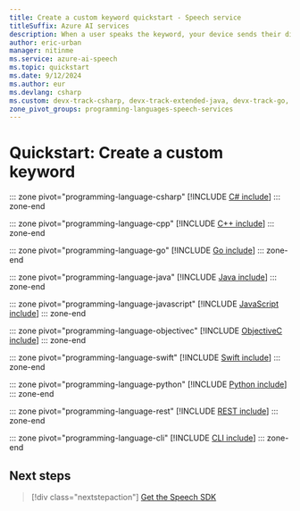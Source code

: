 ```yaml
---
title: Create a custom keyword quickstart - Speech service
titleSuffix: Azure AI services
description: When a user speaks the keyword, your device sends their dictation to the cloud, until the user stops speaking. Customizing your keyword is an effective way to differentiate your device and strengthen your branding.
author: eric-urban
manager: nitinme
ms.service: azure-ai-speech
ms.topic: quickstart
ms.date: 9/12/2024
ms.author: eur
ms.devlang: csharp
ms.custom: devx-track-csharp, devx-track-extended-java, devx-track-go, devx-track-js, devx-track-python
zone_pivot_groups: programming-languages-speech-services
---
```


# Quickstart: Create a custom keyword

::: zone pivot="programming-language-csharp"
[!INCLUDE [C# include](includes/quickstarts/keyword-recognition/csharp.md)]
::: zone-end

::: zone pivot="programming-language-cpp"
[!INCLUDE [C++ include](includes/quickstarts/keyword-recognition/cpp.md)]
::: zone-end

::: zone pivot="programming-language-go"
[!INCLUDE [Go include](includes/quickstarts/keyword-recognition/go.md)]
::: zone-end

::: zone pivot="programming-language-java"
[!INCLUDE [Java include](includes/quickstarts/keyword-recognition/java.md)]
::: zone-end

::: zone pivot="programming-language-javascript"
[!INCLUDE [JavaScript include](includes/quickstarts/keyword-recognition/javascript.md)]
::: zone-end

::: zone pivot="programming-language-objectivec"
[!INCLUDE [ObjectiveC include](includes/quickstarts/keyword-recognition/objectivec.md)]
::: zone-end

::: zone pivot="programming-language-swift"
[!INCLUDE [Swift include](includes/quickstarts/keyword-recognition/swift.md)]
::: zone-end

::: zone pivot="programming-language-python"
[!INCLUDE [Python include](./includes/quickstarts/keyword-recognition/python.md)]
::: zone-end

::: zone pivot="programming-language-rest"
[!INCLUDE [REST include](includes/quickstarts/keyword-recognition/rest.md)]
::: zone-end

::: zone pivot="programming-language-cli"
[!INCLUDE [CLI include](includes/quickstarts/keyword-recognition/cli.md)]
::: zone-end

## Next steps

> [!div class="nextstepaction"]
> [Get the Speech SDK](speech-sdk.md)
